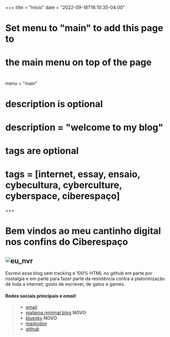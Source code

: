 +++
title = "Início"
date = "2022-09-18T16:10:35-04:00"

#
# Set menu to "main" to add this page to
# the main menu on top of the page
#
menu = "main"

#
# description is optional
#
# description = "welcome to my blog"

#
# tags are optional
#
# tags = [internet, essay, ensaio, cybecultura, cyberculture, cyberspace, ciberespaço]
+++
# Bem vindos ao meu cantinho digital nos confins do Ciberespaço

## ![eu_nvr](https://i.postimg.cc/KzYNpXsL/capa-w4lker.webp)
Escrevi esse blog sem tracking e 100% HTML no *github* em parte por nostalgia e em parte para fazer parte da resistência contra a platormização de toda a internet; gosto de escrever, de gatos e games.

#### Redes sociais principais e *email*:
>- [email](mailto:niilist@gmail.com)
>- [mataroa minimal blog](https://www4lker.mataroa.blog/) **NOVO**
>- [bluesky](https://bsky.app/profile/w4lker.com.br) **NOVO**
>- [mastodon](https://mastodon.social/@w4lker)
>- [github](https://github.com/www4lker)


